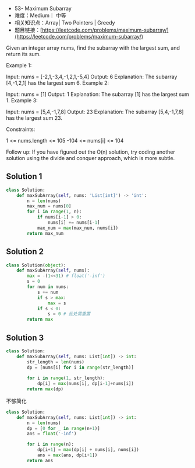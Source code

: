 * 53- Maximum Subarray
* 难度：Medium｜ 中等
* 相关知识点：Array| Two Pointers | Greedy
* 题目链接：[https://leetcode.com/problems/maximum-subarray/](https://leetcode.com/problems/maximum-subarray/)


Given an integer array nums, find the 
subarray
 with the largest sum, and return its sum.

 

Example 1:

Input: nums = [-2,1,-3,4,-1,2,1,-5,4]
Output: 6
Explanation: The subarray [4,-1,2,1] has the largest sum 6.
Example 2:

Input: nums = [1]
Output: 1
Explanation: The subarray [1] has the largest sum 1.
Example 3:

Input: nums = [5,4,-1,7,8]
Output: 23
Explanation: The subarray [5,4,-1,7,8] has the largest sum 23.
 

Constraints:

1 <= nums.length <= 105
-104 <= nums[i] <= 104
 

Follow up: If you have figured out the O(n) solution, try coding another solution using the divide and conquer approach, which is more subtle.

## Solution 1
```python
class Solution:
    def maxSubArray(self, nums: 'List[int]') -> 'int':
        n = len(nums)
        max_num = nums[0]
        for i in range(1, n):
            if nums[i-1] > 0:
                nums[i] += nums[i-1]
            max_num = max(max_num, nums[i])
        return max_num

```
## Solution 2

```python
class Solution(object):
    def maxSubArray(self, nums):
        max = -(1<<31) # float('-inf')
        s = 0
        for num in nums:
            s += num
            if s > max:
                max = s
            if s < 0:
                s = 0 # 此处需重置
        return max

```

## Solution 3
```python
class Solution:
    def maxSubArray(self, nums: List[int]) -> int:
        str_length = len(nums)
        dp = [nums[i] for i in range(str_length)]
        
        for i in range(1, str_length):
            dp[i] = max(nums[i], dp[i-1]+nums[i])
        return max(dp)

```

不够简化
```python
class Solution:
    def maxSubArray(self, nums: List[int]) -> int:
        n = len(nums)
        dp = [0 for _ in range(n+1)]
        ans = float('-inf')

        for i in range(n):
            dp[i+1] = max(dp[i] + nums[i], nums[i])
            ans = max(ans, dp[i+1])
        return ans
```
